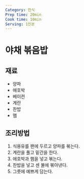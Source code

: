 ```yaml
---
Category: 한식
Prep time: 20min
Cook time: 10min
Serving: 1인분
---
```


# 야채 볶음밥

## 재료
- 양파
- 애호박
- 베이컨
- 계란
- 찬밥
- 햄

## 조리방법
1. 식용유를 팬에 두르고 양파를 볶는다.
2. 계란을 풀고 밑간을 한다.
3. 애호박과 햄을 넣고 볶는다.
4. 찬밥을 넣고 센 불에 볶아낸다.
5. 그릇에 예쁘게 담는다.